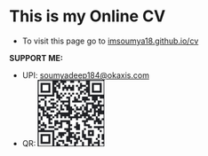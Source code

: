 # This is my Online CV

 - To visit this page go to [imsoumya18.github.io/cv](https://imsoumya18.github.io/cv)


 **SUPPORT ME:**
 - UPI: soumyadeep184@okaxis.com
 - QR: <img src="images/UPI.jpg" height="120" width="120" style="border-left: 130px">
